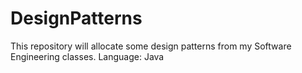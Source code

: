 # DesignPatterns
This repository will allocate some design patterns from my Software Engineering classes.
Language: Java
